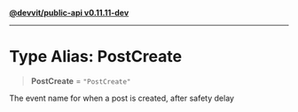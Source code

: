 [**@devvit/public-api v0.11.11-dev**](../README.md)

---

# Type Alias: PostCreate

> **PostCreate** = `"PostCreate"`

The event name for when a post is created, after safety delay
